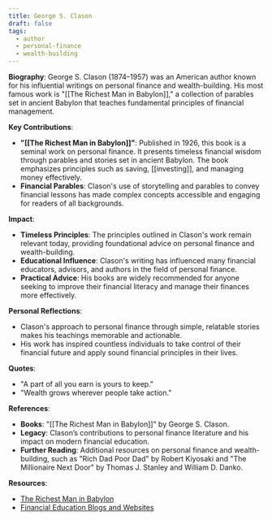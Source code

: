```yaml
---
title: George S. Clason
draft: false
tags:
  - author
  - personal-finance
  - wealth-building
---
```


**Biography**:
George S. Clason (1874–1957) was an American author known for his influential writings on personal finance and wealth-building. His most famous work is "[[The Richest Man in Babylon]]," a collection of parables set in ancient Babylon that teaches fundamental principles of financial management.

**Key Contributions**:

- **"[[The Richest Man in Babylon]]"**: Published in 1926, this book is a seminal work on personal finance. It presents timeless financial wisdom through parables and stories set in ancient Babylon. The book emphasizes principles such as saving, [[investing]], and managing money effectively.
- **Financial Parables**: Clason's use of storytelling and parables to convey financial lessons has made complex concepts accessible and engaging for readers of all backgrounds.

**Impact**:

- **Timeless Principles**: The principles outlined in Clason's work remain relevant today, providing foundational advice on personal finance and wealth-building.
- **Educational Influence**: Clason's writing has influenced many financial educators, advisors, and authors in the field of personal finance.
- **Practical Advice**: His books are widely recommended for anyone seeking to improve their financial literacy and manage their finances more effectively.

**Personal Reflections**:

- Clason's approach to personal finance through simple, relatable stories makes his teachings memorable and actionable.
- His work has inspired countless individuals to take control of their financial future and apply sound financial principles in their lives.

**Quotes**:

- "A part of all you earn is yours to keep."
- "Wealth grows wherever people take action."

**References**:

- **Books**: "[[The Richest Man in Babylon]]" by George S. Clason.
- **Legacy**: Clason’s contributions to personal finance literature and his impact on modern financial education.
- **Further Reading**: Additional resources on personal finance and wealth-building, such as "Rich Dad Poor Dad" by Robert Kiyosaki and "The Millionaire Next Door" by Thomas J. Stanley and William D. Danko.

**Resources**:

- [The Richest Man in Babylon](https://www.amazon.com/Richest-Man-Babylon-George-Clason/dp/0451205367)
- [Financial Education Blogs and Websites](https://www.financialeducator.org/)
